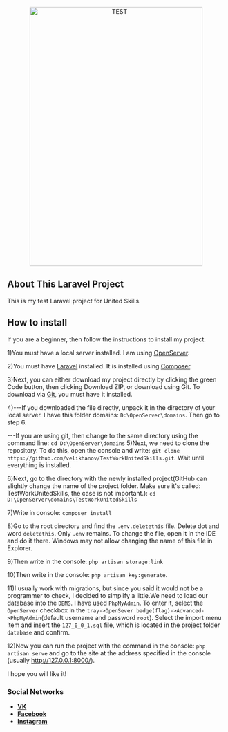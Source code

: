 <p align="center"><p align="center"><a href='https://svgshare.com/s/TKW' ><img src='https://svgshare.com/i/TKW.svg' title='TEST' width="400" height="600"></a></p></p>

## About This Laravel Project

This is my test Laravel project for United Skills.

## How to install

If you are a beginner, then follow the instructions to install my project:

1)You must have a local server installed. I am using [OpenServer](https://ospanel.io/download/).

2)You must have [Laravel](https://laravel.com/docs/8.x) installed. It is installed using [Composer](https://getcomposer.org/).

3)Next, you can either download my project directly by clicking the green Code button, then clicking Download ZIP, or download using Git. To download via [Git](https://git-scm.com/), you must have it installed.

4)---If you downloaded the file directly, unpack it in the directory of your local server. I have this folder domains:
 `D:\OpenServer\domains`. Then go to step 6.

   ---If you are using git, then change to the same directory using the command line:
     `cd D:\OpenServer\domains`
5)Next, we need to clone the repository. To do this, open the console and write:
`git clone https://github.com/velikhanov/TestWorkUnitedSkills.git`. Wait until everything is installed.

6)Next, go to the directory with the newly installed project(GitHub can slightly change the name of the project folder. Make sure it's called: TestWorkUnitedSkills, the case is not important.):
 `cd D:\OpenServer\domains\TestWorkUnitedSkills`
 
7)Write in console:
`composer install`

8)Go to the root directory and find the `.env.deletethis` file. Delete dot and word `deletethis`. Only `.env` remains. To change the file, open it in the IDE and do it there. Windows may not allow changing the name of this file in Explorer.


9)Then write in the console:
`php artisan storage:link`

10)Then write in the console:
`php artisan key:generate`.

11)I usually work with migrations, but since you said it would not be a programmer to check, I decided to simplify a little.We need to load our database into the `DBMS`. I have used `PhpMyAdmin`. To enter it, select the `OpenServer` checkbox in the `tray->OpenSever badge(flag)->Advanced->PhpMyAdmin`(default username and password `root`). Select the import menu item and insert the `127_0_0_1.sql` file, which is located in the project folder `database` and confirm.

12)Now you can run the project with the command in the console: `php artisan serve` and go to the site at the address specified in the console (usually http://127.0.0.1:8000/).

I hope you will like it!

### Social Networks

- **[VK](https://vk.com/velikhanov99)**
- **[Facebook](https://www.facebook.com/velikhanov99)**
- **[Instagram](https://www.instagram.com/velihanov99/)**
